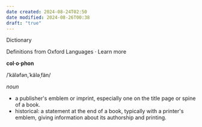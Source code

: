 ```yaml
---
date created: 2024-08-24T02:50
date modified: 2024-08-26T00:38
draft: "true"
---
```


Dictionary

Definitions from Oxford Languages · Learn more

**col·o·phon**

/ˈkäləfən,ˈkäləˌfän/

*noun*

- a publisher's emblem or imprint, especially one on the title page or spine of a book.
- historical: a statement at the end of a book, typically with a printer's emblem, giving information about its authorship and printing.

